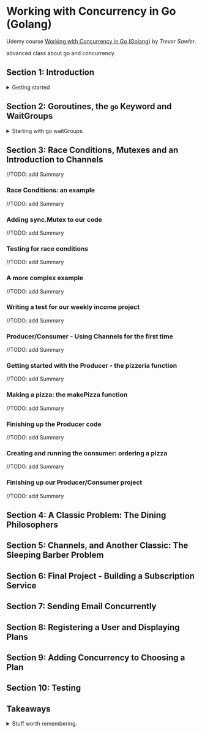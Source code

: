 <!--
// cSpell:ignore Udemy Sawler gotemplate
-->

# Working with Concurrency in Go (Golang)

Udemy course [Working with Concurrency in Go (Golang)](https://www.udemy.com/course/working-with-concurrency-in-go-golang) by *Trevor Sawler*.

advanced class about go and concurrency.

## Section 1: Introduction

<details>
<summary>
Getting started
</summary>

> Don't communicate by sharing memory, share memory by communicating.

it's easy to run stuff in the background, we simply add `go` and launch a goroutines. but if we wish to communicate between those functions (goroutines), we can use:

1. primitives from go **sync** package
2. locks and mutexes
3. waitGroups
4. channels

we shouldn't use shared memory and complicated synchronization primitives, instead, we should just pass data in channels.\
concurrent programming is hard and error-prone, so if we don't use it, we shouldn't have it. and if we must use it, it should be kept to the minimum.

the course will show the basic types in the sync package: mutexes (semaphores) and wait groups. then apply them in three classic computer science problems:

- Producer/Consumer
- [Dining Philosopher](https://en.wikipedia.org/wiki/Dining_philosophers_problem)
- [Sleeping Barber](https://en.wikipedia.org/wiki/Sleeping_barber_problem)


then we'll also build a project for ourself, a subscription service that sends emails, generates PDF files and we'll have testing for it.

we install go, visual studio code,the go extension for vsCode (we install all the suggested tools), the gotemplate-syntax extension and make.

</details>

## Section 2: Goroutines, the `go` Keyword and WaitGroups

<details>
<summary>
Starting with go waitGroups.
</summary>

This section will focus on goroutines, how to use them, what are the problems with them, and how to solve the problems.
Goroutines are functions that run in the background (concurrently with other code). they are simple to use, but can create problems.

### Creating GoRoutines and Identifying a Problem

<details>
<summary>
demonstrating a problem with goroutines.
</summary>

we start with the basic main file. and copy the sample code into it.\
actually the `main` itself is a goroutine. goroutines aren't normal processor threads, instead, they are specialized lightweight threads. they are managed by the go scheduler.\
we add a new function "printSomething" that prints whatever is passed to it. to make a function call concurrent, we prefix it with the `go` keyword, then it runs in it's own thread. but if the program concludes before the goroutine completes, then we never see the output.

we can fix this in several ways, and we'll start with the **worst one** - this is by delaying the main thread execution using `time.sleep(1 * time.Second)` to waste time.


```go
package main

import (
	"fmt"
)

func printSomething(s string) {
	fmt.Println(s)
}

func main() {
	// if you run the program with this line uncommented, and the lines 20 commented,
	// everything works as expected
	printSomething("This is the first thing to be printed!")

	// but if you comment out line 15 and uncomment the one below this comment,
	// running the program will (probably) just print out the final message,
	// since the program terminates before the goroutine started by this
	// command does not have time to finish.
	//go printSomething("This is the first thing to be printed!")

	// in order to give the goroutine from line 20 time to finish, we could
	// wait for second by uncommenting the line below, but this is hardly
	// a good solution.
	//time.Sleep(1 * time.Second)

	printSomething("This is the second thing to be printed!")
}
```

</details>

### WaitGroups to the Rescue

<details>
<summary>
Using waitGroups.
</summary>

now lets show why the `sleep` solution is a bad idea, we create a slice (range) of strings called words, we loop over it and call the goroutine. they are all printed, but not it the original order.\
In the real order, we don't know how long an operation will be, so how can we choose how long to wait for? if the list of words was thousands of words, maybe we wouldn't see them all if we just waited a single second. this line of action gets us nowhere, so we introduce `waitGroups` as an alternative.

we create the variable wg of type `sync.WaitGroup`, and we add entries the size of the words slice and after the loop use the `wg.Wait()` operator. we need to modify function to take the workGroup as a pointer, and decrease the value with a deferred command. **WaitGroups shouldn't be copied or modified**.\
if the waitGroup is at zero, then we get an error. they can't be decreased below that value.

```go
package main

import (
	"fmt"
	"sync"
)

func printSomething(s string, wg *sync.WaitGroup) {
	defer wg.Done()

	fmt.Println(s)
}

func main() {
	var wg sync.WaitGroup

	words := []string{
		"alpha",
		"beta",
		"delta",
		"gamma",
		"pi",
		"zeta",
		"eta",
		"theta",
		"epsilon",
	}

	wg.Add(len(words))

	for i, x := range words {
		go printSomething(fmt.Sprintf("%d: %s", i, x), &wg)
	}

	wg.Wait()

	wg.Add(1)
	printSomething("This is the second thing to be printed!", &wg)
}
```

</details>

### Writing Tests with WaitGroups

<details>
<summary>
Testing Goroutines
</summary>

if we have too many entires in the waitGroup and all our goroutines have completed, we won't hang forever. instead, we get a deadlock fatal error - "all goroutines are asleep".


lets look at the testfile.

we capture the standard output stream from the operating system with `os.Pipe()` and `os.StdOut`. once we finished with the waitGroup, we can close the pipe and read the data from the stream.

```go
package main

import (
	"io"
	"os"
	"strings"
	"sync"
	"testing"
)

func Test_printSomething(t *testing.T) {
	stdOut := os.Stdout

	r, w, _ := os.Pipe()
	os.Stdout = w

	var wg sync.WaitGroup
	wg.Add(1)

	go printSomething("epsilon", &wg)

	wg.Wait()

	_ = w.Close()

	result, _ := io.ReadAll(r)
	output := string(result)

	os.Stdout = stdOut

	if !strings.Contains(output, "epsilon"){
		t.Errorf("Expected to find epsilon, but it is not there")
	}
}
```

</details>

### Challenge 1: Working With WaitGroup

<details>
<summary>
Checking What We learned
</summary>

now we have a challenge, we need to modify the code so that it uses goroutines and prints at the correct order. we also need to add tests!

this it the original code!

```go
package main

import (
	"fmt"
)

var msg string

func updateMessage(s string) {
	msg = s
}

func printMessage() {
	fmt.Println(msg)
}

func main() {

	// challenge: modify this code so that the calls to updateMessage() on lines
	// 28, 30, and 33 run as goroutines, and implement wait groups so that
	// the program runs properly, and prints out three different messages.
	// Then, write a test for all three functions in this program: updateMessage(),
	// printMessage(), and main().

	msg = "Hello, world!"

	updateMessage("Hello, universe!")
	printMessage()

	updateMessage("Hello, cosmos!")
	printMessage()

	updateMessage("Hello, world!")

	printMessage()
}
```

my code is in "\challenges\challenge-1\main.go".

```sh
cd challenges\challenge-1
go run .
go test .
```

#### Solution to Challenge

the solution used package level variables for the waiting group. I hate this.

</details>

</details>

## Section 3: Race Conditions, Mutexes and an Introduction to Channels

<!-- <details> -->
<summary>
//TODO: add Summary
</summary>


### Race Conditions: an example

<!-- <details> -->
<summary>
//TODO: add Summary
</summary>


</details>

### Adding sync.Mutex to our code

<!-- <details> -->
<summary>
//TODO: add Summary
</summary>


</details>

### Testing for race conditions

<!-- <details> -->
<summary>
//TODO: add Summary
</summary>


</details>

### A more complex example

<!-- <details> -->
<summary>
//TODO: add Summary
</summary>


</details>

### Writing a test for our weekly income project

<!-- <details> -->
<summary>
//TODO: add Summary
</summary>


</details>

### Producer/Consumer - Using Channels for the first time

<!-- <details> -->
<summary>
//TODO: add Summary
</summary>


</details>

### Getting started with the Producer - the pizzeria function

<!-- <details> -->
<summary>
//TODO: add Summary
</summary>


</details>

### Making a pizza: the makePizza function

<!-- <details> -->
<summary>
//TODO: add Summary
</summary>


</details>

### Finishing up the Producer code

<!-- <details> -->
<summary>
//TODO: add Summary
</summary>


</details>

### Creating and running the consumer: ordering a pizza

<!-- <details> -->
<summary>
//TODO: add Summary
</summary>


</details>

### Finishing up our Producer/Consumer project

<!-- <details> -->
<summary>
//TODO: add Summary
</summary>


</details>



</details>

## Section 4: A Classic Problem: The Dining Philosophers
## Section 5: Channels, and Another Classic: The Sleeping Barber Problem
## Section 6: Final Project - Building a Subscription Service
## Section 7: Sending Email Concurrently
## Section 8: Registering a User and Displaying Plans
## Section 9: Adding Concurrency to Choosing a Plan
## Section 10: Testing

## Takeaways

<details>
<summary>
Stuff worth remembering.
</summary>

- `go version`
- `go build`
- `go run`
- `go fmt`
- `go install`
- `go get`
- `go test`

### The Sync Package

<!-- <details> -->
<summary>
//TODO: add Summary
</summary>

[documentation](https://pkg.go.dev/sync)

if the waitGroup value goes below 0, we get an error.
</details>


</details>

